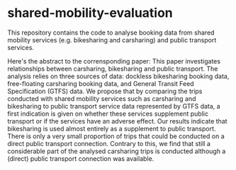 # shared-mobility-evaluation

This repository contains the code to analyse booking data from shared mobility services (e.g. bikesharing and carsharing) and public transport services. 

Here's the abstract to the corrensponding paper:
This paper investigates relationships between carsharing, bikesharing and public transport. The analysis relies on three sources of data: dockless bikesharing booking data, free-floating carsharing booking data, and General Transit Feed Specification (GTFS) data. We propose that by comparing the trips conducted with shared mobility services such as carsharing and bikesharing to public transport service data represented by GTFS data, a first indication is given on whether these services supplement public transport or if the services have an adverse effect.
Our results indicate that bikesharing is used almost entirely as a supplement to public transport. There is only a very small proportion of trips that could be conducted on a direct public transport connection. Contrary to this, we find that still a considerable part of the analysed carsharing trips is conducted although a (direct) public transport connection was available.
